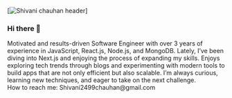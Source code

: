 [![Shivani chauhan header]([https://raw.githubusercontent.com/xdshivani/xdshivani/master/cover.png](https://images.app.goo.gl/qnTSToj1NwUEPSv98))]
### Hi there 👋
<p align="center">

<p>
Motivated and results-driven Software Engineer with over 3 years of experience in JavaScript, React.js, Node.js, and MongoDB. Lately, I’ve been diving into Next.js and enjoying the process of expanding my skills. Enjoys exploring tech trends through blogs and experimenting with modern tools to build apps that are not only efficient but also scalable. I’m always curious, learning new techniques, and eager to take on the next challenge. <br>
How to reach me: Shivani2499chauhan@gmail.com
